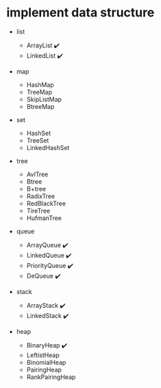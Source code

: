 # implement data structure

- list
  - ArrayList ✔️
  - LinkedList ✔️

- map
  - HashMap
  - TreeMap
  - SkipListMap
  - BtreeMap

- set
  - HashSet
  - TreeSet
  - LinkedHashSet
  
- tree
  - AvlTree
  - Btree
  - B+tree
  - RadixTree
  - RedBlackTree
  - TireTree
  - HufmanTree
  
- queue
  - ArrayQueue ✔️
  - LinkedQueue ✔️
  - PriorityQueue ✔️ 
  - DeQueue ✔️
  
- stack
  - ArrayStack ✔️
  - LinkedStack ✔️
  
- heap
  - BinaryHeap ✔️
  - LeftistHeap
  - BinomialHeap
  - PairingHeap
  - RankPairingHeap
